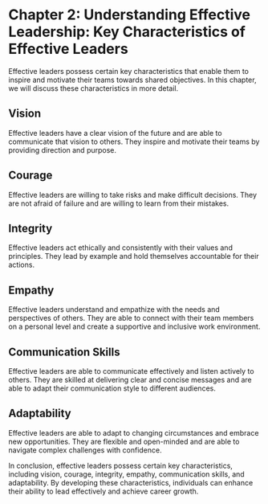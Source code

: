 Chapter 2: Understanding Effective Leadership: Key Characteristics of Effective Leaders
=======================================================================================

Effective leaders possess certain key characteristics that enable them to inspire and motivate their teams towards shared objectives. In this chapter, we will discuss these characteristics in more detail.

Vision
------

Effective leaders have a clear vision of the future and are able to communicate that vision to others. They inspire and motivate their teams by providing direction and purpose.

Courage
-------

Effective leaders are willing to take risks and make difficult decisions. They are not afraid of failure and are willing to learn from their mistakes.

Integrity
---------

Effective leaders act ethically and consistently with their values and principles. They lead by example and hold themselves accountable for their actions.

Empathy
-------

Effective leaders understand and empathize with the needs and perspectives of others. They are able to connect with their team members on a personal level and create a supportive and inclusive work environment.

Communication Skills
--------------------

Effective leaders are able to communicate effectively and listen actively to others. They are skilled at delivering clear and concise messages and are able to adapt their communication style to different audiences.

Adaptability
------------

Effective leaders are able to adapt to changing circumstances and embrace new opportunities. They are flexible and open-minded and are able to navigate complex challenges with confidence.

In conclusion, effective leaders possess certain key characteristics, including vision, courage, integrity, empathy, communication skills, and adaptability. By developing these characteristics, individuals can enhance their ability to lead effectively and achieve career growth.
